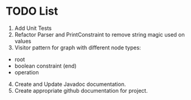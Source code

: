 # TODO List #

1. Add Unit Tests
2. Refactor Parser and PrintConstraint to remove string magic used on values
3. Visitor pattern for graph with different node types:
  - root
  - boolean constraint (end)
  - operation
4. Create and Update Javadoc documentation.
5. Create appropriate github documentation for project.